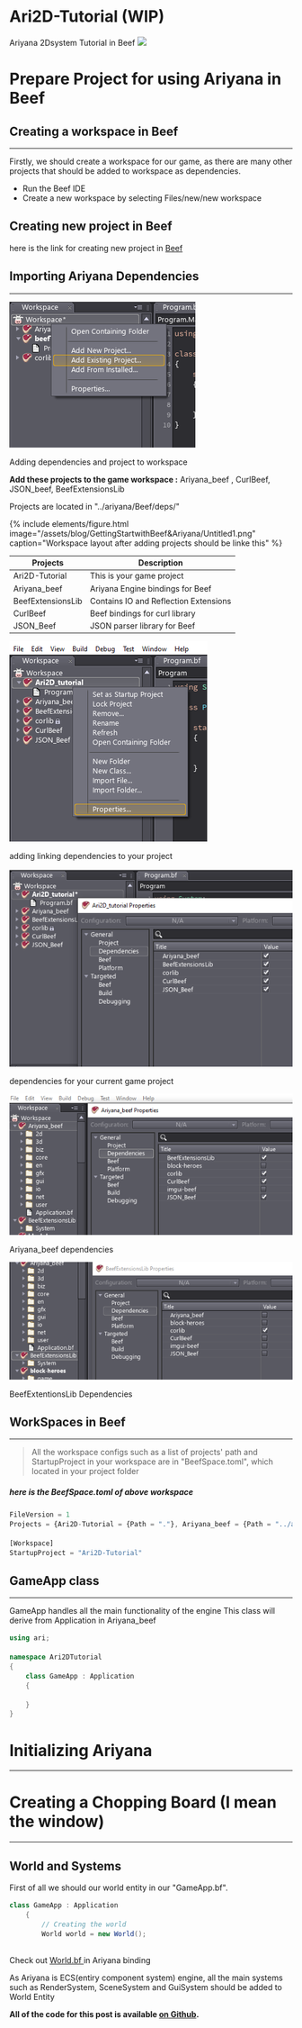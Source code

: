 # Ari2D-Tutorial (WIP)
 Ariyana 2Dsystem Tutorial in Beef
![](https://images.unsplash.com/photo-1448907503123-67254d59ca4f?ixlib=rb-1.2.1&ixid=eyJhcHBfaWQiOjEyMDd9&auto=format&fit=crop&w=749&q=80)

# Prepare Project for using Ariyana in Beef

## Creating a workspace in Beef
---
Firstly, we should create a workspace for our game, as there are many other projects that should be added to workspace as dependencies.
* Run the Beef IDE
* Create a new workspace by selecting Files/new/new workspace

## Creating new project in Beef
here is the link for creating new project in
[Beef](https://www.beeflang.org/docs/getting-start/)


## Importing Ariyana Dependencies
---
![](imgs/Untitled.png)

Adding dependencies and project to workspace

**Add these projects to the game workspace :** 
      Ariyana_beef , CurlBeef, JSON_beef, BeefExtensionsLib

Projects are located in "../ariyana/Beef/deps/"
 

{% include elements/figure.html image="/assets/blog/GettingStartwithBeef&Ariyana/Untitled1.png" caption="Workspace layout after adding projects should be linke this" %}


|	Projects			|	Description								|
| ------------- 		| ----------------- 						|
|	Ari2D-Tutorial		|	This is your game project				|
|	Ariyana_beef		|  Ariyana Engine bindings for Beef			|
|	BeefExtensionsLib	|	Contains IO and Reflection Extensions	|
|   CurlBeef			|	Beef bindings for curl library 			|
|   JSON_Beef			|	JSON parser library for Beef  			|


![](imgs/Untitled2.png)

adding linking dependencies to your project 

![](imgs/Untitled3.png)

dependencies for your current game project

![](imgs/Untitled4.png)

Ariyana_beef dependencies

![](imgs/Untitled5.png)

BeefExtentionsLib Dependencies

## WorkSpaces in Beef
---

>All the workspace configs such as a list of projects' path and StartupProject in your workspace are in "BeefSpace.toml", which located in your project folder

##### here is the BeefSpace.toml of above workspace 

```jsx
FileVersion = 1
Projects = {Ari2D-Tutorial = {Path = "."}, Ariyana_beef = {Path = "../ariyana/Beef"}, JSON_Beef = {Path = "../ariyana/Beef/deps/JSON_Beef/lib"}, BeefExtensionsLib = {Path = "../ariyana/Beef/deps/Beef-Extensions-Lib"}, CurlBeef = {Path = "../ariyana/Beef/deps/CurlBeef"}}

[Workspace]
StartupProject = "Ari2D-Tutorial"
```

## GameApp class
---

GameApp handles all the main functionality of the engine This class will derive from Application in Ariyana_beef

```csharp
using ari;

namespace Ari2DTutorial
{
	class GameApp : Application
	{
		
	}
}
```


# Initializing Ariyana
---

# Creating a Chopping Board (I mean the window)
---
## World and Systems
First of all we should our world entity in our "GameApp.bf".

```csharp
class GameApp : Application
	{
		// Creating the world
		World world = new World();
		
```
Check out [World.bf ](https://github.com/kochol/ariyana/blob/master/Beef/src/en/World.bf) in Ariyana binding

As Ariyana is ECS(entiry component system) engine, all the main systems such as RenderSystem, SceneSystem and GuiSystem should be added to World Entity



**All of the code for this post is available [on Github](https://github.com/AmirArdroudi/Ari2D-Tutorial).**
